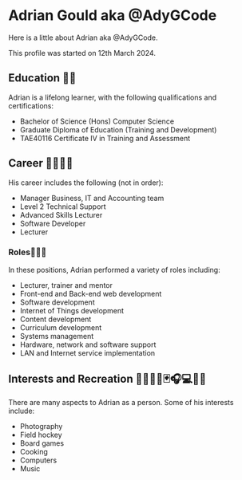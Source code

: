 # Adrian Gould aka @AdyGCode

Here is a little about Adrian aka @AdyGCode.

This profile was started on 12th March 2024.

## Education 👨‍🎓

Adrian is a lifelong learner, with the following qualifications and certifications:

- Bachelor of Science (Hons) Computer Science
- Graduate Diploma of Education (Training and Development)
- TAE40116 Certificate IV in Training and Assessment

## Career 🧑‍🏫🧑‍💻

His career includes the following (not in order):

- Manager Business, IT and Accounting team
- Level 2 Technical Support
- Advanced Skills Lecturer
- Software Developer
- Lecturer

### Roles🧑‍💻🙋

In these positions, Adrian performed a variety of roles including:

- Lecturer, trainer and mentor
- Front-end and Back-end web development
- Software development
- Internet of Things development
- Content development
- Curriculum development
- Systems management
- Hardware, network and software support
- LAN and Internet service implementation


## Interests and Recreation 🏑🧑‍🎨🧸🃏🎧💻📸🥣

There are many aspects to Adrian as a person. Some of his interests include:

- Photography
- Field hockey
- Board games
- Cooking
- Computers
- Music

